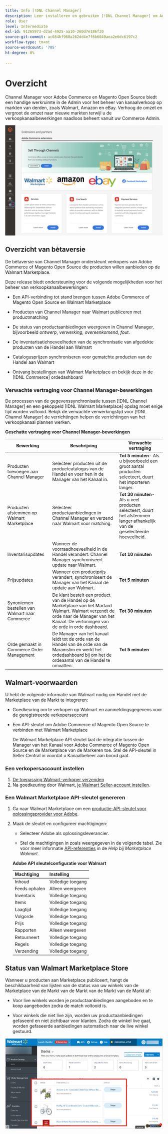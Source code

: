 ```yaml
---
title: Info [!DNL Channel Manager]
description: Leer installeren en gebruiken [!DNL Channel Manager] om Adobe Commerce- en Magento Open Source-winkels te integreren met externe markten en een verkoopkanaal te creëren voor het naadloos beheren van aanbiedingen op de markt, prijzen, voorraden en verkopen van uw Commerce Admin.
role: User
level: Intermediate
exl-id: 91265973-d2ad-4925-aa10-260d7e186f20
source-git-commit: ac084bf968a262dd4e7f6b6040aea2e6dc6197c2
workflow-type: tm+mt
source-wordcount: '705'
ht-degree: 0%

---
```


# Overzicht

Channel Manager voor Adobe Commerce en Magento Open Source biedt een handige werkruimte in de Admin voor het beheer van kanaalverkoop op markten van derden, zoals Walmart, Amazon en eBay. Verhoog de omzet en vergroot de omzet naar nieuwe markten terwijl u de verkoopkanaalbewerkingen naadloos beheert vanuit uw Commerce Admin.

![[!DNL Channel Manager] extensiebeheerweergave](assets/channel-manager-admin-entry-page.png)

## Overzicht van bètaversie

De bètaversie van Channel Manager ondersteunt verkopers van Adobe Commerce of Magento Open Source die producten willen aanbieden op de Walmart Marketplace.

Deze release biedt ondersteuning voor de volgende mogelijkheden voor het beheer van verkoopkanaalbewerkingen:

* Een API-verbinding tot stand brengen tussen Adobe Commerce of Magento Open Source en Walmart Marketplace

* Producten van Channel Manager naar Walmart publiceren met productmatching

* De status van productaanbiedingen weergeven in Channel Manager, bijvoorbeeld *ontwerp*, *verwerking*, *overeenkomend*, *fout*.

* De inventarisatiehoeveelheden van de synchronisatie van afgedekte producten van de Handel aan Walmart

* Catalogusprijzen synchroniseren voor gematchte producten van de Handel aan Walmart

* Ontvang bestellingen van Walmart Marketplace en bekijk deze in de [!DNL Commerce] ordedashboard

### Verwachte vertraging voor Channel Manager-bewerkingen

De processen van de gegevenssynchronisatie tussen [!DNL Channel Manager] en een gekoppeld [!DNL Walmart Marketplace] opslag moet enige tijd worden voltooid. Bekijk de verwachte verwerkingstijd voor [!DNL Channel Manager] de verrichtingen helpen de verrichtingen van het verkoopkanaal plannen werken.

**Geschatte vertraging voor Channel Manager-bewerkingen**

| **Bewerking** | **Beschrijving** | **Verwachte vertraging** |
|--------------------------------------------|-----------------------------------------------------------------------------------------------------------------------------------------------|---------------------------------------------------------------------------------------------------------------------------|
| Producten toevoegen aan Channel Manager | Selecteer producten uit de productcatalogus van de Handel en voer hen in de Manager van het Kanaal in. | **Tot 5 minuten**- Als u bijvoorbeeld een groot aantal producten selecteert, duurt het importeren langer. |
| Producten afstemmen op Walmart Marketplace | Selecteer productaanbiedingen in Channel Manager en verzend naar Walmart voor matching. | **Tot 30 minuten**-Als u veel producten selecteert, duurt het afstemmen langer afhankelijk van de geselecteerde hoeveelheid. |
| Inventarisupdates | Wanneer de voorraadhoeveelheid in de Handel verandert. Channel Manager synchroniseert update naar Walmart. | **Tot 10 minuten** |
| Prijsupdates | Wanneer een productprijs verandert, synchroniseert de Manager van het Kanaal de update aan Walmart. | **Tot 5 minuten** |
| Synoniemen bestellen van Walmart naar Commerce | De klant bestelt een product van de Handel op de Marketplace van het Martard Walmart. Walmart verzendt de orde naar de Manager van het Kanaal. De vertoningen van de orde in orde dashboard. | **Tot 30 minuten** |
| Orde gemaakt in Commerce Order Management | De Manager van het kanaal leidt tot de orde van de Handel van de orde van de Maramslim en werkt het ordedashboard bij om het de ordeaantal van de Handel te omvatten. | **Tot 5 minuten** |

## Walmart-voorwaarden

U hebt de volgende informatie van Walmart nodig om Handel met de Marketplace van de Markt te integreren:

* Goedkeuring om te verkopen op Walmart en aanmeldingsgegevens voor de geregistreerde verkopersaccount

* Een API-sleutel om Adobe Commerce of Magento Open Source te verbinden met Walmart Marketplace

   De Walmart Marketplace API sleutel laat de integratie tussen de Manager van het Kanaal voor Adobe Commerce of Magento Open Source en de Marketplace van de Markeren toe. Stel de API-sleutel in Seller Central in voordat u Kanaalbeheer aan boord gaat.

### Een verkopersaccount instellen

1. [De toepassing Walmart-verkoper verzenden](https://marketplace-apply.walmart.com/apply?id=0014M00001zivMpQAI)
2. Na goedkeuring door Walmart, [je Walmart Seller-account instellen](https://sellerhelp.walmart.com/seller/s/guide?article=000008219).

### Een Walmart Marketplace API-sleutel genereren

1. Ga naar Walmart Marketplace om een [productie-API-sleutel voor oplossingsprovider voor Adobe](https://developer.walmart.com/#preloginModal?redirectUri=https%3A%2F%2Fdeveloper.walmart.com%2Faccount%2FgenerateKey).

1. Maak de sleutel en configureer machtigingen:

   * Selecteer Adobe als oplossingsleverancier.

   * Stel de machtigingen in zoals weergegeven in de volgende tabel. Zie voor meer informatie [API-referenties](https://sellerhelp.walmart.com/seller/s/guide?article=000006422) in de *Help bij Marketplace Walmart*.

   **Adobe API sleutelconfiguratie voor Walmart**

   | **Machtiging** | **Instelling** |
   |----------------|-------------|
   | Inhoud | Volledige toegang |
   | Feeds ophalen | Alleen weergeven |
   | Inventaris | Volledige toegang |
   | Items | Volledige toegang |
   | Laagtijd | Volledige toegang |
   | Volgorde | Volledige toegang |
   | Prijs | Volledige toegang |
   | Rapporten | Alleen weergeven |
   | Retourneert | Volledige toegang |
   | Regels | Volledige toegang |
   | Verzending | Volledige toegang |

## Status van Walmart Marketplace Store

Wanneer u producten aan Marketplace publiceert, hangt de beschikbaarheid van lijsten van de status van uw winkels van de Marketplace van de Markt van de Markt van de Markt van de Markt af:

* Voor live winkels worden je productaanbiedingen aangeboden en te koop aangeboden zodra de match voltooid is.

* Voor winkels die niet live zijn, worden uw productaanbiedingen gefaseerd en niet zichtbaar voor klanten. Zodra de winkel live gaat, worden gefaseerde aanbiedingen automatisch naar de live winkel gestuurd.


![[!DNL Walmart Seller Central] gefaseerde producten](assets/walmart-seller-central-staged.png)
